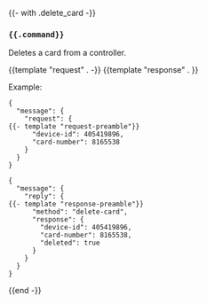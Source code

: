 {{- with .delete_card -}}
### `{{.command}}`

Deletes a card from a controller.

{{template "request"  . -}}
{{template "response" . }}

Example:
```
{
  "message": {
    "request": {
{{- template "request-preamble"}}
      "device-id": 405419896,
      "card-number": 8165538
    }
  }
}

{
  "message": {
    "reply": {
{{- template "response-preamble"}}
      "method": "delete-card",
      "response": {
        "device-id": 405419896,
        "card-number": 8165538,
        "deleted": true
      }
    }
  }
}
```
{{end -}}
